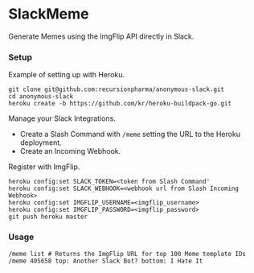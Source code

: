 # SlackMeme

Generate Memes using the ImgFlip API directly in Slack.

### Setup

Example of setting up with Heroku.

```
git clone git@github.com:recursionpharma/anonymous-slack.git
cd anonymous-slack
heroku create -b https://github.com/kr/heroku-buildpack-go.git
```

Manage your Slack Integrations.
 - Create a Slash Command with `/meme` setting the URL to the Heroku deployment.
 - Create an Incoming Webhook.

Register with ImgFlip.

```
heroku config:set SLACK_TOKEN=<token from Slash Command'
heroku config:set SLACK_WEBHOOK=<webhook url from Slash Incoming Webhook>
heroku config:set IMGFLIP_USERNAME=<imgflip_username>
heroku config:set IMGFLIP_PASSWORD=<imgflip_password>
git push heroku master
```
### Usage

```
/meme list # Returns the ImgFlip URL for top 100 Meme template IDs
/meme 405658 top: Another Slack Bot? bottom: I Hate It
```
